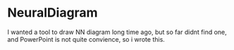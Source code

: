 # NeuralDiagram
I wanted a tool to draw NN diagram long time ago, but so far didnt find one, and PowerPoint is not quite convience, so i wrote this.

